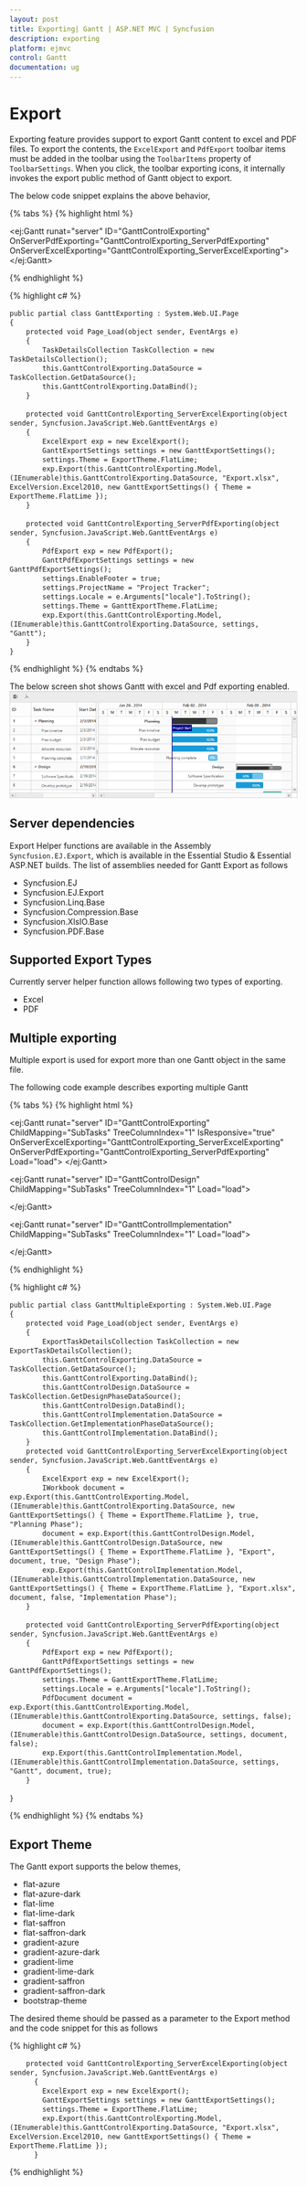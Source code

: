 ```yaml
---
layout: post
title: Exporting| Gantt | ASP.NET MVC | Syncfusion
description: exporting
platform: ejmvc
control: Gantt
documentation: ug
---
```

# Export

Exporting feature provides support to export Gantt content to excel and PDF files. To export the contents, the `ExcelExport` and `PdfExport` toolbar items must be added in the toolbar using the `ToolbarItems` property of `ToolbarSettings`. When you click, the toolbar exporting icons, it internally invokes the export public method of Gantt object to export.

The below code snippet explains the above behavior,

{% tabs %}
{% highlight html %}

<ej:Gantt runat="server" ID="GanttControlExporting" OnServerPdfExporting="GanttControlExporting_ServerPdfExporting" OnServerExcelExporting="GanttControlExporting_ServerExcelExporting">
<ToolbarSettings ShowToolbar="true" ToolbarItems="pdfExport, excelExport" />
</ej:Gantt>

{% endhighlight %}

{% highlight c# %}

    public partial class GanttExporting : System.Web.UI.Page
    {
        protected void Page_Load(object sender, EventArgs e)
        {
            TaskDetailsCollection TaskCollection = new TaskDetailsCollection();
            this.GanttControlExporting.DataSource = TaskCollection.GetDataSource();
            this.GanttControlExporting.DataBind();
        }

        protected void GanttControlExporting_ServerExcelExporting(object sender, Syncfusion.JavaScript.Web.GanttEventArgs e)
        {
            ExcelExport exp = new ExcelExport();
            GanttExportSettings settings = new GanttExportSettings();
            settings.Theme = ExportTheme.FlatLime;
            exp.Export(this.GanttControlExporting.Model, (IEnumerable)this.GanttControlExporting.DataSource, "Export.xlsx", ExcelVersion.Excel2010, new GanttExportSettings() { Theme = ExportTheme.FlatLime });
        }

        protected void GanttControlExporting_ServerPdfExporting(object sender, Syncfusion.JavaScript.Web.GanttEventArgs e)
        {
            PdfExport exp = new PdfExport();
            GanttPdfExportSettings settings = new GanttPdfExportSettings();
            settings.EnableFooter = true;
            settings.ProjectName = "Project Tracker";
            settings.Locale = e.Arguments["locale"].ToString();
            settings.Theme = GanttExportTheme.FlatLime;
            exp.Export(this.GanttControlExporting.Model, (IEnumerable)this.GanttControlExporting.DataSource, settings, "Gantt");
        }
    }

{% endhighlight %}
{% endtabs %} 

The below screen shot shows Gantt with excel and Pdf exporting enabled.
![](Export_images/Export_img1.png)

## Server dependencies
Export Helper functions are available in the Assembly `Syncfusion.EJ.Export`, which is available in the Essential Studio & Essential ASP.NET builds. The list of assemblies needed for Gantt Export as follows

* Syncfusion.EJ
* Syncfusion.EJ.Export
* Syncfusion.Linq.Base
* Syncfusion.Compression.Base
* Syncfusion.XlsIO.Base
* Syncfusion.PDF.Base

## Supported Export Types
Currently server helper function allows following two types of exporting.

* Excel
* PDF

## Multiple exporting
Multiple export is used for export more than one Gantt object in the same file. 

The following code example describes exporting multiple Gantt

{% tabs %} 
{% highlight html %}

 <ej:Gantt runat="server" ID="GanttControlExporting" ChildMapping="SubTasks" TreeColumnIndex="1" IsResponsive="true" 
            OnServerExcelExporting="GanttControlExporting_ServerExcelExporting" 
            OnServerPdfExporting="GanttControlExporting_ServerPdfExporting"
            Load="load">
            <ToolbarSettings ShowToolbar="true" ToolbarItems="excelExport, pdfExport" />
 </ej:Gantt>

 <ej:Gantt runat="server" ID="GanttControlDesign" ChildMapping="SubTasks" TreeColumnIndex="1" Load="load">

 </ej:Gantt>

 <ej:Gantt runat="server" ID="GanttControlImplementation" ChildMapping="SubTasks" TreeColumnIndex="1" Load="load">
 
 </ej:Gantt>

{% endhighlight %}

{% highlight c# %}

    public partial class GanttMultipleExporting : System.Web.UI.Page
    {
        protected void Page_Load(object sender, EventArgs e)
        {
            ExportTaskDetailsCollection TaskCollection = new ExportTaskDetailsCollection();
            this.GanttControlExporting.DataSource = TaskCollection.GetDataSource();
            this.GanttControlExporting.DataBind();
            this.GanttControlDesign.DataSource = TaskCollection.GetDesignPhaseDataSource();
            this.GanttControlDesign.DataBind();
            this.GanttControlImplementation.DataSource = TaskCollection.GetImplementationPhaseDataSource();
            this.GanttControlImplementation.DataBind();
        }
        protected void GanttControlExporting_ServerExcelExporting(object sender, Syncfusion.JavaScript.Web.GanttEventArgs e)
        {
            ExcelExport exp = new ExcelExport();
            IWorkbook document = exp.Export(this.GanttControlExporting.Model, (IEnumerable)this.GanttControlExporting.DataSource, new GanttExportSettings() { Theme = ExportTheme.FlatLime }, true, "Planning Phase");
            document = exp.Export(this.GanttControlDesign.Model, (IEnumerable)this.GanttControlDesign.DataSource, new GanttExportSettings() { Theme = ExportTheme.FlatLime }, "Export", document, true, "Design Phase");
            exp.Export(this.GanttControlImplementation.Model, (IEnumerable)this.GanttControlImplementation.DataSource, new GanttExportSettings() { Theme = ExportTheme.FlatLime }, "Export.xlsx", document, false, "Implementation Phase");
        }

        protected void GanttControlExporting_ServerPdfExporting(object sender, Syncfusion.JavaScript.Web.GanttEventArgs e)
        {
            PdfExport exp = new PdfExport();
            GanttPdfExportSettings settings = new GanttPdfExportSettings();
            settings.Theme = GanttExportTheme.FlatLime;
            settings.Locale = e.Arguments["locale"].ToString();
            PdfDocument document = exp.Export(this.GanttControlExporting.Model, (IEnumerable)this.GanttControlExporting.DataSource, settings, false);
            document = exp.Export(this.GanttControlDesign.Model, (IEnumerable)this.GanttControlDesign.DataSource, settings, document, false);
            exp.Export(this.GanttControlImplementation.Model, (IEnumerable)this.GanttControlImplementation.DataSource, settings, "Gantt", document, true);
        }

    }

{% endhighlight %}
{% endtabs %} 

## Export Theme
The Gantt export supports the below themes, 

* flat-azure
* flat-azure-dark
* flat-lime
* flat-lime-dark
* flat-saffron
* flat-saffron-dark
* gradient-azure
* gradient-azure-dark
* gradient-lime
* gradient-lime-dark
* gradient-saffron
* gradient-saffron-dark
* bootstrap-theme

The desired theme should be passed as a parameter to the Export method and the code snippet for this as follows

{% highlight c# %}

        protected void GanttControlExporting_ServerExcelExporting(object sender, Syncfusion.JavaScript.Web.GanttEventArgs e)
          {
            ExcelExport exp = new ExcelExport();
            GanttExportSettings settings = new GanttExportSettings();
            settings.Theme = ExportTheme.FlatLime;
            exp.Export(this.GanttControlExporting.Model, (IEnumerable)this.GanttControlExporting.DataSource, "Export.xlsx", ExcelVersion.Excel2010, new GanttExportSettings() { Theme = ExportTheme.FlatLime });
          }

{% endhighlight %}